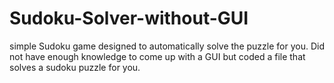 # Sudoku-Solver-without-GUI
simple Sudoku game designed to automatically solve the puzzle for you. 
Did not have enough knowledge to come up with a GUI but coded a file that solves a sudoku puzzle for you. 
